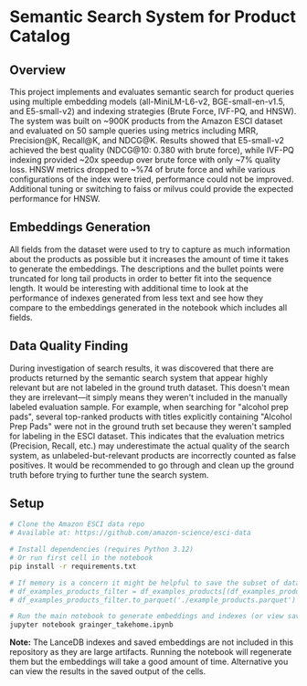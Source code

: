 # Semantic Search System for Product Catalog

## Overview

This project implements and evaluates semantic search for product queries using multiple embedding models (all-MiniLM-L6-v2, BGE-small-en-v1.5, and E5-small-v2) and indexing strategies (Brute Force, IVF-PQ, and HNSW). The system was built on ~900K products from the Amazon ESCI dataset and evaluated on 50 sample queries using metrics including MRR, Precision@K, Recall@K, and NDCG@K. Results showed that E5-small-v2 achieved the best quality (NDCG@10: 0.380 with brute force), while IVF-PQ indexing provided ~20x speedup over brute force with only ~7% quality loss. HNSW metrics dropped to ~%74 of brute force and while various configurations of the index were tried, performance could not be improved. Additional tuning or switching to faiss or milvus could provide the expected performance for HNSW.

## Embeddings Generation

All fields from the dataset were used to try to capture as much information about the products as possible but it increases the amount of time it takes to generate the embeddings. The descriptions and the bullet points were truncated for long tail products in order to better fit into the sequence length. It would be interesting with additional time to look at the performance of indexes generated from less text and see how they compare to the embeddings generated in the notebook which includes all fields. 


## Data Quality Finding

During investigation of search results, it was discovered that there are products returned by the semantic search system that appear highly relevant but are not labeled in the ground truth dataset. This doesn't mean they are irrelevant—it simply means they weren't included in the manually labeled evaluation sample. For example, when searching for "alcohol prep pads", several top-ranked products with titles explicitly containing "Alcohol Prep Pads" were not in the ground truth set because they weren't sampled for labeling in the ESCI dataset. This indicates that the evaluation metrics (Precision, Recall, etc.) may underestimate the actual quality of the search system, as unlabeled-but-relevant products are incorrectly counted as false positives. It would be recommended to go through and clean up the ground truth before trying to further tune the search system.


## Setup

```bash
# Clone the Amazon ESCI data repo
# Available at: https://github.com/amazon-science/esci-data

# Install dependencies (requires Python 3.12)
# Or run first cell in the notebook
pip install -r requirements.txt

# If memory is a concern it might be helpful to save the subset of data for this project and then load only that into the kernel
# df_examples_products_filter = df_examples_products[(df_examples_products['esci_label']=='E') & (df_examples_products['product_locale']=='us')]
# df_examples_products_filter.to_parquet('./example_products.parquet')

# Run the main notebook to generate embeddings and indexes (or view saved output in cells)
jupyter notebook grainger_takehome.ipynb
```

**Note:** The LanceDB indexes and saved embeddings are not included in this repository as they are large artifacts. Running the notebook will regenerate them but the embeddings will take a good amount of time. Alternative you can view the results in the saved output of the cells.


